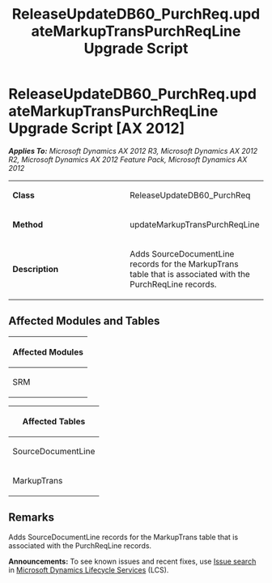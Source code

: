 ﻿---
title: ReleaseUpdateDB60_PurchReq.updateMarkupTransPurchReqLine Upgrade Script
TOCTitle: ReleaseUpdateDB60_PurchReq.updateMarkupTransPurchReqLine Upgrade Script
ms:assetid: 9a600419-336c-e7d9-7750-02b908354f36
ms:mtpsurl: https://msdn.microsoft.com/en-us/library/JJ686302(v=AX.60)
ms:contentKeyID: 49710005
ms.date: 05/18/2015
mtps_version: v=AX.60
---

# ReleaseUpdateDB60\_PurchReq.updateMarkupTransPurchReqLine Upgrade Script [AX 2012]


_**Applies To:** Microsoft Dynamics AX 2012 R3, Microsoft Dynamics AX 2012 R2, Microsoft Dynamics AX 2012 Feature Pack, Microsoft Dynamics AX 2012_

<table>
<colgroup>
<col style="width: 50%" />
<col style="width: 50%" />
</colgroup>
<tbody>
<tr class="odd">
<td><p><strong>Class</strong></p></td>
<td><p>ReleaseUpdateDB60_PurchReq</p></td>
</tr>
<tr class="even">
<td><p><strong>Method</strong></p></td>
<td><p>updateMarkupTransPurchReqLine</p></td>
</tr>
<tr class="odd">
<td><p><strong>Description</strong></p></td>
<td><p>Adds SourceDocumentLine records for the MarkupTrans table that is associated with the PurchReqLine records.</p></td>
</tr>
</tbody>
</table>


## Affected Modules and Tables

<table>
<colgroup>
<col style="width: 100%" />
</colgroup>
<thead>
<tr class="header">
<th><p>Affected Modules</p></th>
</tr>
</thead>
<tbody>
<tr class="odd">
<td><p>SRM</p></td>
</tr>
</tbody>
</table>


<table>
<colgroup>
<col style="width: 100%" />
</colgroup>
<thead>
<tr class="header">
<th><p>Affected Tables</p></th>
</tr>
</thead>
<tbody>
<tr class="odd">
<td><p>SourceDocumentLine</p></td>
</tr>
<tr class="even">
<td><p>MarkupTrans</p></td>
</tr>
</tbody>
</table>


## Remarks

Adds SourceDocumentLine records for the MarkupTrans table that is associated with the PurchReqLine records.

  
**Announcements:** To see known issues and recent fixes, use [Issue search](http://go.microsoft.com/fwlink/?linkid=389258) in [Microsoft Dynamics Lifecycle Services](http://go.microsoft.com/fwlink/?linkid=306505) (LCS).

